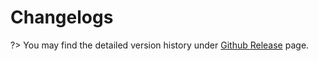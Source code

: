 # Changelogs

?> You may find the detailed version history under [Github Release](https://github.com/IBM/ibmi-bob/releases) page.
